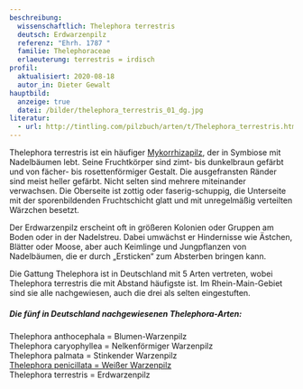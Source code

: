 ```yaml
---
beschreibung:
  wissenschaftlich: Thelephora terrestris
  deutsch: Erdwarzenpilz
  referenz: "Ehrh. 1787 "
  familie: Thelephoraceae
  erlaeuterung: terrestris = irdisch
profil:
  aktualisiert: 2020-08-18
  autor_in: Dieter Gewalt
hauptbild:
  anzeige: true
  datei: /bilder/thelephora_terrestris_01_dg.jpg
literatur:
  - url: http://tintling.com/pilzbuch/arten/t/Thelephora_terrestris.html
---
```

Thelephora terrestris ist ein häufiger [Mykorrhizapilz](Mykorrhiza "Glossar"), der in Symbiose mit Nadelbäumen lebt. Seine Fruchtkörper sind zimt- bis dunkelbraun gefärbt und von fächer- bis rosettenförmiger Gestalt. Die ausgefransten Ränder sind meist heller gefärbt. Nicht selten sind mehrere miteinander verwachsen. Die Oberseite ist zottig oder faserig-schuppig, die Unterseite mit der sporenbildenden Fruchtschicht glatt und mit unregelmäßig verteilten Wärzchen besetzt.

Der Erdwarzenpilz erscheint oft in größeren Kolonien oder Gruppen am Boden oder in der Nadelstreu. Dabei umwächst er Hindernisse wie Ästchen, Blätter oder Moose, aber auch Keimlinge und Jungpflanzen von Nadelbäumen, die er durch „Ersticken“ zum Absterben bringen kann.

Die Gattung Thelephora ist in Deutschland mit 5 Arten vertreten, wobei Thelephora terrestris die mit Abstand häufigste ist. Im Rhein-Main-Gebiet sind sie alle nachgewiesen, auch die drei als selten eingestuften.

##### Die fünf in Deutschland nachgewiesenen Thelephora-Arten:

Thelephora anthocephala = Blumen-Warzenpilz\
Thelephora caryophyllea = Nelkenförmiger Warzenpilz\
Thelephora palmata = Stinkender Warzenpilz\
[Thelephora penicillata = Weißer Warzenpilz](/pilze/thelephora-penicillata-weißer-warzenpilz)\
Thelephora terrestris = Erdwarzenpilz